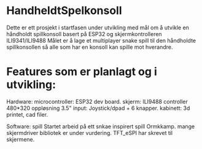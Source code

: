 # HandheldtSpelkonsoll

Dette er ett prosjekt i startfasen under utvikling med mål om å utvikle en håndholdt spillkonsoll basert på ESP32 og skjermkontrolleren ILI9341/ILI9488
Målet er å lage et multiplayer snake spill til den håndholdte spillkonsollen så alle som har en konsoll kan spille mot hverandre.


# Features som er planlagt og i utvikling:
Hardware:
microcontroller: ESP32 dev board.
skjerm: ILI9488 controller 480*320 oppløsning 3.5"
input: Joystick/dpad + 6 knapper.
kabinett: 3d printet, cad filer.

Software:
spill
Startet arbeid på ett snkae inspirert spill Ormkkamp.
mange skjermdriver bibliotek er under vurdering. TFT_eSPI har skrevet til skjermene.
